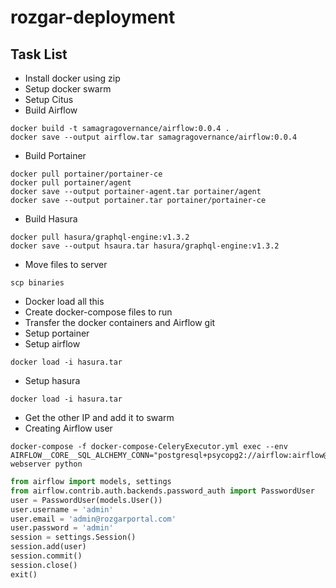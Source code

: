 # rozgar-deployment

## Task List
- Install docker using zip
- Setup docker swarm
- Setup Citus
- Build Airflow
```shell
docker build -t samagragovernance/airflow:0.0.4 .
docker save --output airflow.tar samagragovernance/airflow:0.0.4
```
- Build Portainer
```shell
docker pull portainer/portainer-ce
docker pull portainer/agent
docker save --output portainer-agent.tar portainer/agent
docker save --output portainer.tar portainer/portainer-ce
```

- Build Hasura
```shell
docker pull hasura/graphql-engine:v1.3.2
docker save --output hsaura.tar hasura/graphql-engine:v1.3.2
```
- Move files to server
```shell
scp binaries
```
- Docker load all this
- Create docker-compose files to run
- Transfer the docker containers and Airflow git
- Setup portainer
- Setup airflow
```shell
docker load -i hasura.tar
```
- Setup hasura
```shell
docker load -i hasura.tar
```
- Get the other IP and add it to swarm
- Creating Airflow user

```shell
docker-compose -f docker-compose-CeleryExecutor.yml exec --env AIRFLOW__CORE__SQL_ALCHEMY_CONN="postgresql+psycopg2://airflow:airflow@postgres:5432/airflow" webserver python
```

```python
from airflow import models, settings
from airflow.contrib.auth.backends.password_auth import PasswordUser
user = PasswordUser(models.User())
user.username = 'admin'
user.email = 'admin@rozgarportal.com'
user.password = 'admin'
session = settings.Session()
session.add(user)
session.commit()
session.close()
exit()
```
